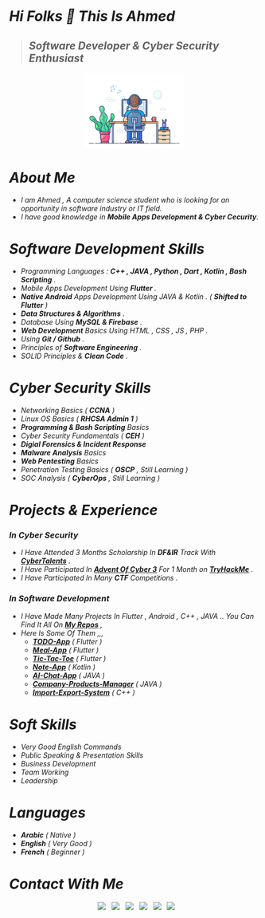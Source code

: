# *Hi Folks 👋 This Is Ahmed*
> ## *Software Developer & Cyber Security Enthusiast*

<p align="center" >
  <img 
    src="https://github.com/AhmedAbdelsalam0/AhmedAbdelsalam0/blob/main/coding.gif" width="40%"
   />
</p>


<!--  // to show backgroung picture , but better to remove the gif and subtitle ...
![Profile Background](https://github.com/AhmedAbdelsalam0/AhmedAbdelsalam0/blob/main/background.jpg)
-->


# *About Me*
  - *I am Ahmed , A computer science student who is looking for an opportunity in software industry or IT field.*
  - *I have good knowledge in **Mobile Apps Development & Cyber Cecurity**.*




# *Software Development Skills*
  - *Programming Languages : **C++ , JAVA , Python , Dart , Kotlin , Bash Scripting** .*
  - *Mobile Apps Development Using **Flutter** .*
  - ***Native Android** Apps Development Using JAVA & Kotlin . ( **Shifted to Flutter** )*
  - ***Data Structures & Algorithms** .*
  - *Database Using **MySQL & Firebase** .*
  - ***Web Development** Basics Using HTML , CSS , JS , PHP .*
  - *Using **Git / Github** .*
  - *Principles of **Software Engineering** .*
  - *SOLID Principles & **Clean Code** .*




# *Cyber Security Skills*
  - *Networking Basics ( **CCNA** )* 
  - *Linux OS Basics ( **RHCSA Admin 1** )*
  - ***Programming & Bash Scripting** Basics*
  - *Cyber Security Fundamentals ( **CEH** )*
  - ***Digial Forensics & Incident Response***
  - ***Malware Analysis** Basics*
  - ***Web Pentesting** Basics*
  - *Penetration Testing Basics ( **OSCP** , Still Learning )*
  - *SOC Analysis ( **CyberOps** , Still Learning )*




# *Projects & Experience*
   ### *In Cyber Security*
   - *I Have Attended 3 Months Scholarship In **DF&IR** Track With **[CyberTalents](https://cybertalents.com/)** .*
   - *I Have Participated In **[Advent Of Cyber 3](https://tryhackme.com/room/adventofcyber3)** For 1 Month on **[TryHackMe](https://tryhackme.com/)** .*
   - *I Have Participated In Many **CTF** Competitions .*



   ### *In Software Development*
   - *I Have Made Many Projects In Flutter , Android , C++ , JAVA .. You Can Find It All On **[My Repos](https://github.com/AhmedAbdelsalam0?tab=repositories)** ,*
   - *Here Is Some Of Them ,,,*
     - ***[TODO-App](https://github.com/AhmedAbdelsalam0/TODO-App)** ( Flutter )*
     - ***[Meal-App](https://github.com/AhmedAbdelsalam0/Meal-App)** ( Flutter )*
     - ***[Tic-Tac-Toe](https://github.com/AhmedAbdelsalam0/Tic-Tac-Toe)** ( Flutter )*
     - ***[Note-App](https://github.com/AhmedAbdelsalam0/Note-App)** ( Kotlin )*
     - ***[AI-Chat-App](https://github.com/AhmedAbdelsalam0/AI-Chat-App)** ( JAVA )*
     - ***[Company-Products-Manager](https://github.com/AhmedAbdelsalam0/Company-Products-Manager)** ( JAVA )*
     - ***[Import-Export-System](https://github.com/AhmedAbdelsalam0/Import-Export-System)** ( C++ )*




# *Soft Skills*
  - *Very Good English Commands* 
  - *Public Speaking & Presentation Skills*
  - *Business Development*
  - *Team Working*
  - *Leadership*




# *Languages*
  - ***Arabic** ( Native )*
  - ***English** ( Very Good )*
  - ***French** ( Beginner )*




# *Contact With Me*
<p align="center">
&nbsp; <a href="https://www.linkedin.com/in/ahmed-abdelsalam-9152061a7/" target="_blank" rel="noopener noreferrer">
  <img src="https://img.icons8.com/plasticine/100/000000/linkedin" width="50" /></a>  
&nbsp; <a href="https://github.com/AhmedAbdelsalam0" target="_blank" rel="noopener noreferrer">
  <img src="https://img.icons8.com/plasticine/100/000000/github" width="50" /></a>  
&nbsp; <a href="https://www.facebook.com/profile.php?id=100018107943462" target="_blank" rel="noopener noreferrer">
  <img src="https://img.icons8.com/plasticine/100/000000/facebook" width="50" /></a>
&nbsp; <a href="https://flowcv.me/ahmed-abdelsalam" target="_blank" rel="noopener noreferrer">
  <img src="https://img.icons8.com/doodle/452/domain"  width="50" /></a>  
&nbsp; <a href="mailto:ahmedabdelsalam2000bc@gmail.com" target="_blank" rel="noopener noreferrer">
  <img src="https://img.icons8.com/plasticine/100/000000/gmail"  width="50" /></a>
&nbsp; <a href="https://github.com/AhmedAbdelsalam0/AhmedAbdelsalam0/blob/main/Ahmed%20Abdelsalam%20Elgamal%20-%20CV.pdf" target="_blank" rel="noopener noreferrer">
  <img src="https://img.icons8.com/plasticine/100/000000/resume"  width="50" /></a>
</p>


<!-- // to show most used languages
[![Top Langs](https://github-readme-stats.vercel.app/api/top-langs/?username=AhmedAbdelsalam0&layout=compact&theme=radical)](https://github.com/anuraghazra/github-readme-stats)
-->

<!--  // to show a snake eating commits
<p align="center">
  <img  src="https://raw.githubusercontent.com/Elanza-48/Elanza-48/main/resources/img/github-contribution-grid-snake.svg"
    alt="example" />
</p>
-->
